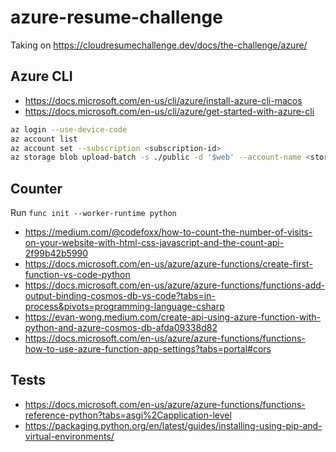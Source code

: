 # azure-resume-challenge

Taking on https://cloudresumechallenge.dev/docs/the-challenge/azure/

## Azure CLI

- <https://docs.microsoft.com/en-us/cli/azure/install-azure-cli-macos>
- <https://docs.microsoft.com/en-us/cli/azure/get-started-with-azure-cli>

```sh
az login --use-device-code
az account list
az account set --subscription <subscription-id>
az storage blob upload-batch -s ./public -d '$web' --account-name <storage account name> --overwrite
```

## Counter

Run `func init --worker-runtime python`

- <https://medium.com/@codefoxx/how-to-count-the-number-of-visits-on-your-website-with-html-css-javascript-and-the-count-api-2f99b42b5990>
- <https://docs.microsoft.com/en-us/azure/azure-functions/create-first-function-vs-code-python>
- <https://docs.microsoft.com/en-us/azure/azure-functions/functions-add-output-binding-cosmos-db-vs-code?tabs=in-process&pivots=programming-language-csharp>
- <https://evan-wong.medium.com/create-api-using-azure-function-with-python-and-azure-cosmos-db-afda09338d82>
- <https://docs.microsoft.com/en-us/azure/azure-functions/functions-how-to-use-azure-function-app-settings?tabs=portal#cors>

## Tests

- <https://docs.microsoft.com/en-us/azure/azure-functions/functions-reference-python?tabs=asgi%2Capplication-level>
- <https://packaging.python.org/en/latest/guides/installing-using-pip-and-virtual-environments/>
